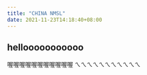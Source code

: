 ```yaml
---
title: "CHINA NMSL"
date: 2021-11-23T14:18:40+08:00
---
```

## hellooooooooooo
喔喔喔喔喔喔喔喔喔喔喔
ㄟㄟㄟㄟㄟㄟㄟㄟㄟㄟㄟ